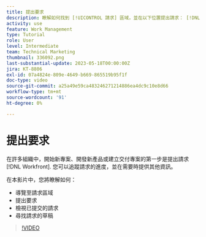 ```yaml
---
title: 提出要求
description: 瞭解如何找到 [!UICONTROL 請求] 區域，並在以下位置提出請求： [!DNL  Workfront]. 然後瞭解如何檢視已提交和草稿請求。
activity: use
feature: Work Management
type: Tutorial
role: User
level: Intermediate
team: Technical Marketing
thumbnail: 336092.png
last-substantial-update: 2023-05-18T00:00:00Z
jira: KT-8806
exl-id: 07a4824e-809e-4649-b669-865519b95f1f
doc-type: video
source-git-commit: a25a49e59ca483246271214886ea4dc9c10e8d66
workflow-type: tm+mt
source-wordcount: '91'
ht-degree: 0%

---
```


# 提出要求

在許多組織中，開始新專案、開發新產品或建立交付專案的第一步是提出請求 [!DNL Workfront]. 您可以追蹤請求的進度，並在需要時提供其他資訊。

在本影片中，您將瞭解如何：

* 導覽至請求區域
* 提出要求
* 檢視已提交的請求
* 尋找請求的草稿

>[!VIDEO](https://video.tv.adobe.com/v/336092/?quality=12&learn=on)
